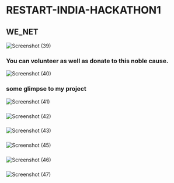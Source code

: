 # RESTART-INDIA-HACKATHON1

## WE_NET
![Screenshot (39)](https://user-images.githubusercontent.com/60479969/84587907-c38a9280-ae40-11ea-8841-97d2657edf3b.png)

### You can volunteer as well as donate to this noble cause.

![Screenshot (40)](https://user-images.githubusercontent.com/60479969/84588012-968aaf80-ae41-11ea-951e-5e1d0c5e56ae.png)

### some glimpse to my project

![Screenshot (41)](https://user-images.githubusercontent.com/60479969/84588178-b373b280-ae42-11ea-94f4-c70457b480ce.png)


###
###


![Screenshot (42)](https://user-images.githubusercontent.com/60479969/84588180-b66ea300-ae42-11ea-87ed-567770912f28.png)


###
###

![Screenshot (43)](https://user-images.githubusercontent.com/60479969/84588183-bb335700-ae42-11ea-957e-9dc059858114.png)


###
###


![Screenshot (45)](https://user-images.githubusercontent.com/60479969/84588185-c090a180-ae42-11ea-9a08-09288e702826.png)

###
###


![Screenshot (46)](https://user-images.githubusercontent.com/60479969/84588186-c2f2fb80-ae42-11ea-9f87-909bd3c9bb43.png)

###
###


![Screenshot (47)](https://user-images.githubusercontent.com/60479969/84588188-c5555580-ae42-11ea-8597-30eac44e0ef2.png)
